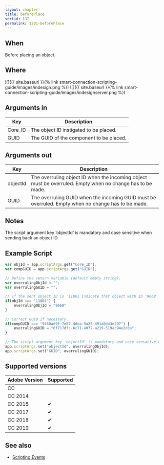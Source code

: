 ```yaml
---
layout: chapter
title: beforePlace
sortid: 137
permalink: 1201-beforePlace
---
```


## When

Before placing an object.

## Where

![]({{ site.baseurl }}{% link smart-connection-scripting-guide/images/indesign.png %}) ![]({{ site.baseurl }}{% link smart-connection-scripting-guide/images/indesignserver.png %})

## Arguments in

|Key |Description|
|----|-----------|
|Core_ID |The object ID instigated to be placed.|
|GUID |The GUID of the component to be placed.|

## Arguments out

|Key |Description|
|----|-----------|
|objectId |The overruling object ID when the incoming object must be overruled. Empty when no change has to be made.|
|GUID |The overruling GUID when the incoming GUID must be overruled. Empty when no change has to be made.|

## Notes

The script argument key ‘objectId’ is mandatory and case sensitive when sending back an object ID.

## Example Script

```javascript
var objId = app.scriptArgs.get("Core_ID");
var compGUID = app.scriptArgs.get("GUID");
 
// Define the return variable (default empty string).
var overrulingObjId = "";
var overrulingGUID = "";
 
// If the sent object ID is '11801 indicate that object with ID '9668' should be placed.
if(objId === "11801") {
    overrulingObjId = "9668"
}
 
// Correct GUID if necessary.
if(compGUID === "9460ad9f-7e87-4dea-9a25-491a0d43e297") {
    overrulingGUID = "6f717dfc-6c71-4072-a219-519ac94e2c0a";
}
 
// The script argument key 'objectId' is mandatory and case sensative when sending back an object ID.
app.scriptArgs.set("objectId", overrulingObjId);
app.scriptArgs.set("GUID", overrulingGUID);
```

## Supported versions

| Adobe Version | Supported |
|---------------|-----------|
| CC            |           |
| CC 2014       |           |
| CC 2015       | ✔         |
| CC 2017       | ✔         |
| CC 2018       | ✔         |
| CC 2019       | ✔         |

## See also

* [Scripting Events](../../ScriptingEvents/index.md)